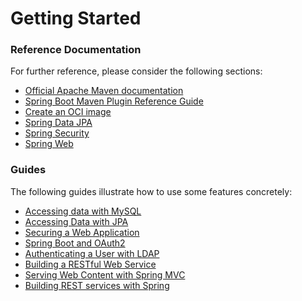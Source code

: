 # Getting Started

### Reference Documentation
For further reference, please consider the following sections:

* [Official Apache Maven documentation](https://maven.apache.org/guides/index.html)
* [Spring Boot Maven Plugin Reference Guide](https://docs.spring.io/spring-boot/docs/2.7.16.RELEASE/maven-plugin/reference/html/)
* [Create an OCI image](https://docs.spring.io/spring-boot/docs/2.7.16.RELEASE/maven-plugin/reference/html/#build-image)
* [Spring Data JPA](https://docs.spring.io/spring-boot/docs/2.7.16.RELEASE/reference/htmlsingle/index.html#data.sql.jpa-and-spring-data)
* [Spring Security](https://docs.spring.io/spring-boot/docs/2.7.16.RELEASE/reference/htmlsingle/index.html#web.security)
* [Spring Web](https://docs.spring.io/spring-boot/docs/2.7.16.RELEASE/reference/htmlsingle/index.html#web)

### Guides
The following guides illustrate how to use some features concretely:

* [Accessing data with MySQL](https://spring.io/guides/gs/accessing-data-mysql/)
* [Accessing Data with JPA](https://spring.io/guides/gs/accessing-data-jpa/)
* [Securing a Web Application](https://spring.io/guides/gs/securing-web/)
* [Spring Boot and OAuth2](https://spring.io/guides/tutorials/spring-boot-oauth2/)
* [Authenticating a User with LDAP](https://spring.io/guides/gs/authenticating-ldap/)
* [Building a RESTful Web Service](https://spring.io/guides/gs/rest-service/)
* [Serving Web Content with Spring MVC](https://spring.io/guides/gs/serving-web-content/)
* [Building REST services with Spring](https://spring.io/guides/tutorials/rest/)

